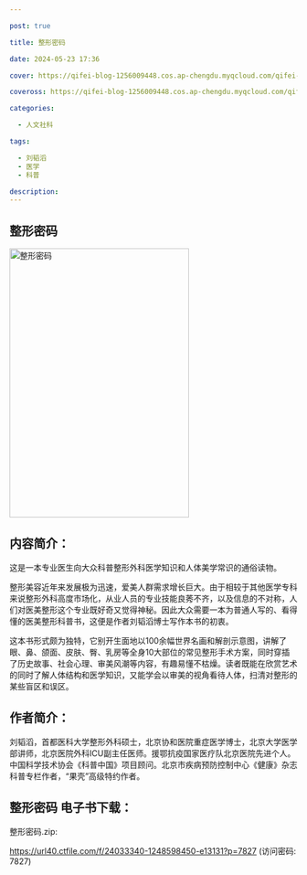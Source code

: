 ```yaml
---

post: true

title: 整形密码

date: 2024-05-23 17:36

cover: https://qifei-blog-1256009448.cos.ap-chengdu.myqcloud.com/qifei-blog/6618f6c168eb935713618d3e.jpg

coveross: https://qifei-blog-1256009448.cos.ap-chengdu.myqcloud.com/qifei-blog/6618f6c168eb935713618d3e.jpg

categories:

  - 人文社科

tags:

  - 刘韬滔
  - 医学
  - 科普

description:
---
```


## 整形密码
<img alt="整形密码 " class="aligncenter loaded" data-was-processed="true" decoding="async" fetchpriority="high" height="471" src="https://qifei-blog-1256009448.cos.ap-chengdu.myqcloud.com/qifei-blog/6618f6c168eb935713618d3e.jpg " style="cursor: zoom-in;" width="314"/>

## 内容简介：

这是一本专业医生向大众科普整形外科医学知识和人体美学常识的通俗读物。

整形美容近年来发展极为迅速，爱美人群需求增长巨大。由于相较于其他医学专科来说整形外科高度市场化，从业人员的专业技能良莠不齐，以及信息的不对称，人们对医美整形这个专业既好奇又觉得神秘。因此大众需要一本为普通人写的、看得懂的医美整形科普书，这便是作者刘韬滔博士写作本书的初衷。

这本书形式颇为独特，它别开生面地以100余幅世界名画和解剖示意图，讲解了眼、鼻、颌面、皮肤、臀、乳房等全身10大部位的常见整形手术方案，同时穿插了历史故事、社会心理、审美风潮等内容，有趣易懂不枯燥。读者既能在欣赏艺术的同时了解人体结构和医学知识，又能学会以审美的视角看待人体，扫清对整形的某些盲区和误区。

## 作者简介：

刘韬滔，首都医科大学整形外科硕士，北京协和医院重症医学博士，北京大学医学部讲师，北京医院外科ICU副主任医师。援鄂抗疫国家医疗队北京医院先进个人。中国科学技术协会《科普中国》项目顾问。北京市疾病预防控制中心《健康》杂志科普专栏作者，“果壳”高级特约作者。

## 整形密码 电子书下载：
整形密码.zip: 

https://url40.ctfile.com/f/24033340-1248598450-e13131?p=7827 (访问密码: 7827)
